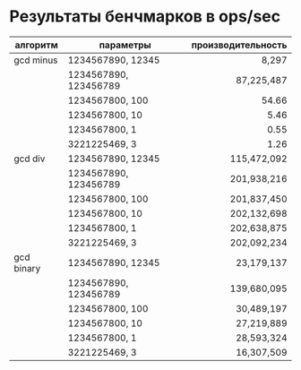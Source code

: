 # Результаты бенчмарков в ops/sec

|алгоритм|параметры|производительность|
|---|---|---:|
|gcd minus|1234567890, 12345|8,297|
||1234567890, 123456789|87,225,487|
||1234567800, 100|54.66|
||1234567800, 10|5.46|
||1234567800, 1|0.55|
||3221225469, 3|1.26|
|gcd div|1234567890, 12345|115,472,092|
||1234567890, 123456789|201,938,216|
||1234567800, 100|201,837,450|
||1234567800, 10|202,132,698|
||1234567800, 1|202,638,875|
||3221225469, 3|202,092,234|
|gcd binary|1234567890, 12345|23,179,137|
||1234567890, 123456789|139,680,095|
||1234567800, 100|30,489,197|
||1234567800, 10|27,219,889|
||1234567800, 1|28,593,324|
||3221225469, 3|16,307,509|
